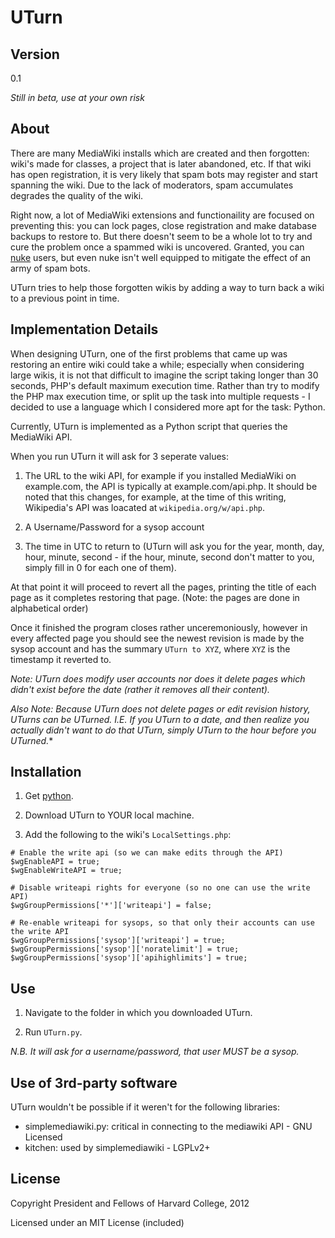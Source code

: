 # UTurn

## Version

0.1

*Still in beta, use at your own risk*

## About

There are many MediaWiki installs which are created and then forgotten: wiki's made for classes, a project that is later abandoned, etc. If that wiki has open registration, it is very likely that spam bots may register and start spanning the wiki. Due to the lack of moderators, spam accumulates degrades the quality of the wiki.

Right now, a lot of MediaWiki extensions and functionaility are focused on preventing this: you can lock pages, close registration and make database backups to restore to. But there doesn't seem to be a whole lot to try and cure the problem once a spammed wiki is uncovered. Granted, you can [nuke](http://www.mediawiki.org/wiki/Extension:Nuke) users, but even nuke isn't well equipped to mitigate the effect of an army of spam bots. 

UTurn tries to help those forgotten wikis by adding a way to turn back a wiki to a previous point in time.

## Implementation Details

When designing UTurn, one of the first problems that came up was restoring an entire wiki could take a while; especially when considering large wikis, it is not that difficult to imagine the script taking longer than 30 seconds, PHP's default maximum execution time. Rather than try to modify the PHP max execution time, or split up the task into multiple requests - I decided to use a language which I considered more apt for the task: Python.

Currently, UTurn is implemented as a Python script that queries the MediaWiki API.

When you run UTurn it will ask for 3 seperate values:

1. The URL to the wiki API, for example if you installed MediaWiki on example.com, the API is typically at example.com/api.php. It should be noted that this changes, for example, at the time of this writing, Wikipedia's API was loacated at `wikipedia.org/w/api.php`.

2. A Username/Password for a sysop account

3. The time in UTC to return to (UTurn will ask you for the year, month, day, hour, minute, second - if the hour, minute, second don't matter to you, simply fill in 0 for each one of them).

At that point it will proceed to revert all the pages, printing the title of each page as it completes restoring that page. (Note: the pages are done in alphabetical order)

Once it finished the program closes rather unceremoniously, however in every affected page you should see the newest revision is made by the sysop account and has the summary `UTurn to XYZ`, where `XYZ` is the timestamp it reverted to.

*Note: UTurn does modify user accounts nor does it delete pages which didn't exist before the date (rather it removes all their content).*

*Also Note: Because UTurn does not delete pages or edit revision history, UTurns can be UTurned. I.E. If you UTurn to a date, and then realize you actually didn't want to do that UTurn, simply UTurn to the hour before you UTurned.**

## Installation

1. Get [python](http://www.python.org).

2. Download UTurn to YOUR local machine.

3. Add the following to the wiki's `LocalSettings.php`:

```
# Enable the write api (so we can make edits through the API)
$wgEnableAPI = true;
$wgEnableWriteAPI = true;

# Disable writeapi rights for everyone (so no one can use the write API)
$wgGroupPermissions['*']['writeapi'] = false;

# Re-enable writeapi for sysops, so that only their accounts can use the write API
$wgGroupPermissions['sysop']['writeapi'] = true;
$wgGroupPermissions['sysop']['noratelimit'] = true;
$wgGroupPermissions['sysop']['apihighlimits'] = true;
```

## Use

1. Navigate to the folder in which you downloaded UTurn. 

2. Run `UTurn.py`.

*N.B. It will ask for a username/password, that user MUST be a sysop.*

## Use of 3rd-party software

UTurn wouldn't be possible if it weren't for the following libraries:

* simplemediawiki.py: critical in connecting to the mediawiki API - GNU Licensed
* kitchen: used by simplemediawiki - LGPLv2+

## License

Copyright President and Fellows of Harvard College, 2012

Licensed under an MIT License (included)